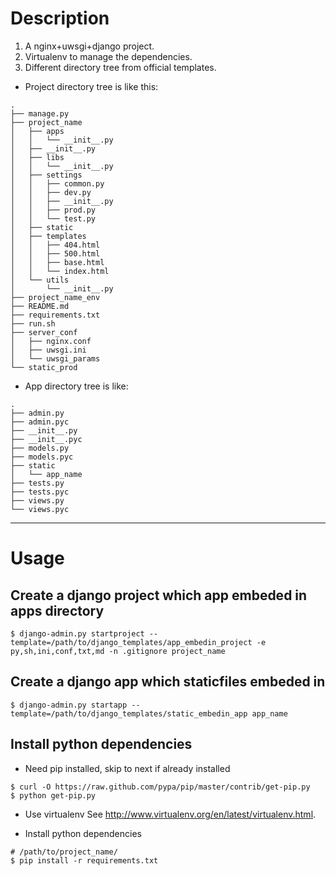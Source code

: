 # Description

1. A nginx+uwsgi+django project.
2. Virtualenv to manage the dependencies.
3. Different directory tree from official templates.

* Project directory tree is like this:

```
.
├── manage.py
├── project_name
│   ├── apps
│   │   └── __init__.py
│   ├── __init__.py
│   ├── libs
│   │   └── __init__.py
│   ├── settings
│   │   ├── common.py
│   │   ├── dev.py
│   │   ├── __init__.py
│   │   ├── prod.py
│   │   └── test.py
│   ├── static
│   ├── templates
│   │   ├── 404.html
│   │   ├── 500.html
│   │   ├── base.html
│   │   └── index.html
│   └── utils
│       └── __init__.py
├── project_name_env
├── README.md
├── requirements.txt
├── run.sh
├── server_conf
│   ├── nginx.conf
│   ├── uwsgi.ini
│   └── uwsgi_params
└── static_prod
```

* App directory tree is like:

```
.
├── admin.py
├── admin.pyc
├── __init__.py
├── __init__.pyc
├── models.py
├── models.pyc
├── static
│   └── app_name
├── tests.py
├── tests.pyc
├── views.py
└── views.pyc
```


-------------------
# Usage

## Create a django project which app embeded in apps directory

```
$ django-admin.py startproject --template=/path/to/django_templates/app_embedin_project -e py,sh,ini,conf,txt,md -n .gitignore project_name
```

## Create a django app which staticfiles embeded in

```
$ django-admin.py startapp --template=/path/to/django_templates/static_embedin_app app_name
```

## Install python dependencies

* Need pip installed, skip to next if already installed

```
$ curl -O https://raw.github.com/pypa/pip/master/contrib/get-pip.py
$ python get-pip.py
```

* Use virtualenv
See http://www.virtualenv.org/en/latest/virtualenv.html.

* Install python dependencies

```
# /path/to/project_name/
$ pip install -r requirements.txt
```

